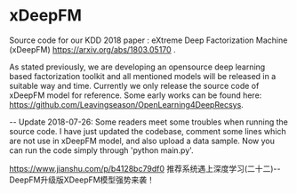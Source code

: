 # xDeepFM

Source code for our KDD 2018 paper : eXtreme Deep Factorization Machine (xDeepFM) https://arxiv.org/abs/1803.05170 .

As stated previously, we are developing an opensource deep learning based factorization toolkit and all mentioned models will be released in a suitable way and time. Currently we only release the source code of xDeepFM model for reference. Some early works can be found here: https://github.com/Leavingseason/OpenLearning4DeepRecsys.

--
Update 2018-07-26:
Some readers meet some troubles when running the source code. I have just updated the codebase, comment some lines which are not use in xDeepFM model, and also upload a data sample. Now you can run the code simply through 'python main.py'. 



https://www.jianshu.com/p/b4128bc79df0
推荐系统遇上深度学习(二十二)--DeepFM升级版XDeepFM模型强势来袭！
